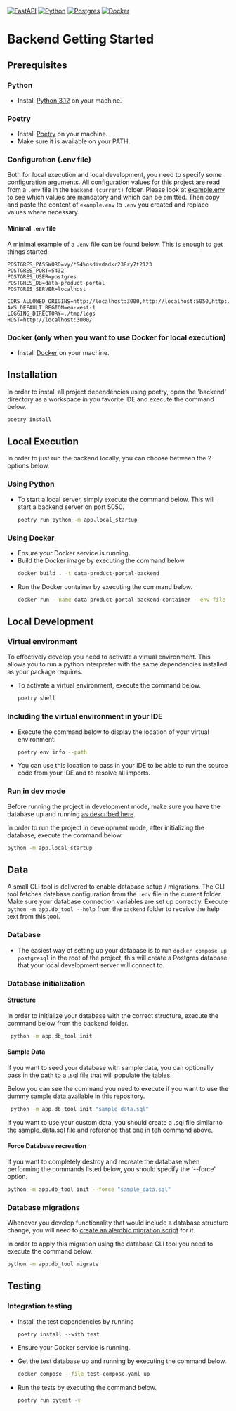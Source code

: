[![FastAPI][FastAPI]][FastAPI-url]
[![Python][Python]][Python-url]
[![Postgres][Postgres]][Postgres-url]
[![Docker][Docker]][Docker-url]


# Backend Getting Started

## Prerequisites

### Python
- Install [Python 3.12](https://www.python.org/downloads) on your machine.

### Poetry
- Install [Poetry](https://python-poetry.org/docs/#installation) on your machine.
- Make sure it is available on your PATH.

### Configuration (.env file)

Both for local execution and local development, you need to specify some configuration arguments.
All configuration values for this project are read from a `.env` file in the `backend (current)` folder.
Please look at [example.env](../example.env) to see which values are mandatory and which can be omitted.
Then copy and paste the content of `example.env` to `.env` you created and replace values where necessary.

#### Minimal `.env` file
A minimal example of a `.env` file can be found below. This is enough to get things started.
```
POSTGRES_PASSWORD=vy/*&4%osdivdadkr238ry7t2123
POSTGRES_PORT=5432
POSTGRES_USER=postgres
POSTGRES_DB=data-product-portal
POSTGRES_SERVER=localhost

CORS_ALLOWED_ORIGINS=http://localhost:3000,http://localhost:5050,http://localhost:8080
AWS_DEFAULT_REGION=eu-west-1
LOGGING_DIRECTORY=./tmp/logs
HOST=http://localhost:3000/
```

### Docker (only when you want to use Docker for local execution)
- Install [Docker](https://docs.docker.com/get-docker/) on your machine.

## Installation

In order to install all project dependencies using poetry, open the 'backend' directory as a workspace in you favorite IDE and execute the command below.
  ```sh
  poetry install
  ```

## Local Execution

In order to just run the backend locally, you can choose between the 2 options below.

### Using Python

- To start a local server, simply execute the command below. This will start a backend server on port 5050.
  ```sh
  poetry run python -m app.local_startup
  ```

### Using Docker
- Ensure your Docker service is running.
- Build the Docker image by executing the command below.
  ```sh
  docker build . -t data-product-portal-backend
  ```
- Run the Docker container by executing the command below.
  ```sh
  docker run --name data-product-portal-backend-container --env-file .env -p 3000:8080  data-product-portal-backend
  ```

## Local Development

### Virtual environment
To effectively develop you need to activate a virtual environment. This allows you to run a python interpreter with the same dependencies installed as your package requires.
- To activate a virtual environment, execute the command below.
  ```sh
  poetry shell
  ```

### Including the virtual environment in your IDE
- Execute the command below to display the location of your virtual environment.
  ```sh
  poetry env info --path
  ```
- You can use this location to pass in your IDE to be able to run the source code from your IDE and to resolve all imports.


### Run in dev mode

Before running the project in development mode, make sure you have the database up and
running [as described here](#Database-initialization).

In order to run the project in development mode, after initializing the database, execute the command below.
  ```sh
  python -m app.local_startup
  ```

## Data
A small CLI tool is delivered to enable database setup / migrations.
The CLI tool fetches database configuration from the `.env` file in the current folder. Make sure your database connection variables are set
up correctly.
Execute `python -m app.db_tool --help` from the `backend` folder to receive the help text from this tool.

### Database
- The easiest way of setting up your database is to run `docker compose up postgresql` in the root of the project, this will create a Postgres database that your local development server will connect to.

### Database initialization
#### Structure
In order to initialize your database with the correct structure, execute the command below from the backend folder.
 ```sh
  python -m app.db_tool init
  ```

#### Sample Data
If you want to seed your database with sample data, you can optionally pass in the path to a .sql file that will populate the tables.

Below you can see the command you need to execute if you want to use the dummy sample data available in this repository.
 ```sh
  python -m app.db_tool init "sample_data.sql"
  ```
If you want to use your custom data, you should create a .sql file similar to the [sample_data.sql](sample_data.sql) file and reference that one in teh command above.

#### Force Database recreation
If you want to completely destroy and recreate the database when performing the commands listed below, you should specify the '--force' option.
  ```sh
  python -m app.db_tool init --force "sample_data.sql"
  ```

### Database migrations
Whenever you develop functionality that would include a database structure change, you will need to [create an alembic migration script](https://alembic.sqlalchemy.org/en/latest/tutorial.html#create-a-migration-script) for it.

In order to apply this migration using the database CLI tool you need to execute the command below.
  ```sh
  python -m app.db_tool migrate
  ```

## Testing
### Integration testing
- Install the test dependencies by running

  ```
  poetry install --with test
  ```
- Ensure your Docker service is running.
- Get the test database up and running by executing the command below.

  ```sh
  docker compose --file test-compose.yaml up
  ```

- Run the tests by executing the command below.

  ```sh
  poetry run pytest -v
  ```

<!-- MARKDOWN LINKS & IMAGES -->
<!-- https://www.markdownguide.org/basic-syntax/#reference-style-links -->

[FastAPI]: https://img.shields.io/badge/FastAPI-005571?style=for-the-badge&logo=fastapi

[FastAPI-url]: https://fastapi.tiangolo.com

[Docker]: https://img.shields.io/badge/docker-%230db7ed.svg?style=for-the-badge&logo=docker&logoColor=white

[Docker-url]: https://www.docker.com

[Postgres]:https://img.shields.io/badge/postgres-%23316192.svg?style=for-the-badge&logo=postgresql&logoColor=white

[Postgres-url]:https://www.postgresql.org

[Python]:https://img.shields.io/badge/python-3670A0?style=for-the-badge&logo=python&logoColor=ffdd54

[Python-url]:https://www.python.org
